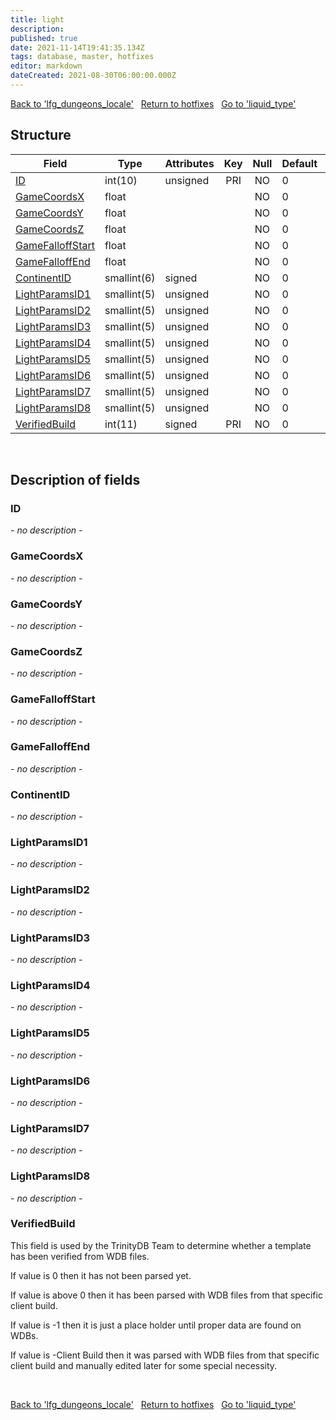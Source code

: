 ```yaml
---
title: light
description: 
published: true
date: 2021-11-14T19:41:35.134Z
tags: database, master, hotfixes
editor: markdown
dateCreated: 2021-08-30T06:00:00.000Z
---
```


<a href="https://trinitycore.info/de/database/master/hotfixes/lfg_dungeons_locale" class="mt-5 v-btn v-btn--depressed v-btn--flat v-btn--outlined theme--light v-size--default darkblue--text text--lighten-3"><span class="v-btn__content"><i aria-hidden="true" class="v-icon notranslate v-icon--left mdi mdi-arrow-left theme--light"></i><span>Back to 'lfg_dungeons_locale'</span></span></a>&nbsp;&nbsp;&nbsp;<a href="https://trinitycore.info/de/database/master/hotfixes/home" class="mt-5 v-btn v-btn--depressed v-btn--flat v-btn--outlined theme--light v-size--default darkblue--text text--lighten-3"><span class="v-btn__content"><i aria-hidden="true" class="v-icon notranslate v-icon--left mdi mdi-home-outline theme--light"></i><span>Return to hotfixes</span></span></a>&nbsp;&nbsp;&nbsp;<a href="https://trinitycore.info/de/database/master/hotfixes/liquid_type" class="mt-5 v-btn v-btn--depressed v-btn--flat v-btn--outlined theme--light v-size--default darkblue--text text--lighten-3"><span class="v-btn__content"><span>Go to 'liquid_type'</span><i aria-hidden="true" class="v-icon notranslate v-icon--right mdi mdi-arrow-right theme--light"></i></span></a>

## Structure

| Field | Type | Attributes | Key | Null | Default | Extra | Comment |
| --- | --- | --- | :---: | :---: | --- | --- | --- |
| [ID](#id) | int(10) | unsigned | PRI | NO | 0 |  |  |
| [GameCoordsX](#gamecoordsx) | float |  |  | NO | 0 |  |  |
| [GameCoordsY](#gamecoordsy) | float |  |  | NO | 0 |  |  |
| [GameCoordsZ](#gamecoordsz) | float |  |  | NO | 0 |  |  |
| [GameFalloffStart](#gamefalloffstart) | float |  |  | NO | 0 |  |  |
| [GameFalloffEnd](#gamefalloffend) | float |  |  | NO | 0 |  |  |
| [ContinentID](#continentid) | smallint(6) | signed |  | NO | 0 |  |  |
| [LightParamsID1](#lightparamsid1) | smallint(5) | unsigned |  | NO | 0 |  |  |
| [LightParamsID2](#lightparamsid2) | smallint(5) | unsigned |  | NO | 0 |  |  |
| [LightParamsID3](#lightparamsid3) | smallint(5) | unsigned |  | NO | 0 |  |  |
| [LightParamsID4](#lightparamsid4) | smallint(5) | unsigned |  | NO | 0 |  |  |
| [LightParamsID5](#lightparamsid5) | smallint(5) | unsigned |  | NO | 0 |  |  |
| [LightParamsID6](#lightparamsid6) | smallint(5) | unsigned |  | NO | 0 |  |  |
| [LightParamsID7](#lightparamsid7) | smallint(5) | unsigned |  | NO | 0 |  |  |
| [LightParamsID8](#lightparamsid8) | smallint(5) | unsigned |  | NO | 0 |  |  |
| [VerifiedBuild](#verifiedbuild) | int(11) | signed | PRI | NO | 0 |  |  |
&nbsp;
## Description of fields

### ID
*- no description -*
&nbsp;

### GameCoordsX
*- no description -*
&nbsp;

### GameCoordsY
*- no description -*
&nbsp;

### GameCoordsZ
*- no description -*
&nbsp;

### GameFalloffStart
*- no description -*
&nbsp;

### GameFalloffEnd
*- no description -*
&nbsp;

### ContinentID
*- no description -*
&nbsp;

### LightParamsID1
*- no description -*
&nbsp;

### LightParamsID2
*- no description -*
&nbsp;

### LightParamsID3
*- no description -*
&nbsp;

### LightParamsID4
*- no description -*
&nbsp;

### LightParamsID5
*- no description -*
&nbsp;

### LightParamsID6
*- no description -*
&nbsp;

### LightParamsID7
*- no description -*
&nbsp;

### LightParamsID8
*- no description -*
&nbsp;

### VerifiedBuild
This field is used by the TrinityDB Team to determine whether a template has been verified from WDB files.

If value is 0 then it has not been parsed yet.

If value is above 0 then it has been parsed with WDB files from that specific client build.

If value is -1 then it is just a place holder until proper data are found on WDBs.

If value is -Client Build then it was parsed with WDB files from that specific client build and manually edited later for some special necessity.

&nbsp;

<a href="https://trinitycore.info/de/database/master/hotfixes/lfg_dungeons_locale" class="mt-5 v-btn v-btn--depressed v-btn--flat v-btn--outlined theme--light v-size--default darkblue--text text--lighten-3"><span class="v-btn__content"><i aria-hidden="true" class="v-icon notranslate v-icon--left mdi mdi-arrow-left theme--light"></i><span>Back to 'lfg_dungeons_locale'</span></span></a>&nbsp;&nbsp;&nbsp;<a href="https://trinitycore.info/de/database/master/hotfixes/home" class="mt-5 v-btn v-btn--depressed v-btn--flat v-btn--outlined theme--light v-size--default darkblue--text text--lighten-3"><span class="v-btn__content"><i aria-hidden="true" class="v-icon notranslate v-icon--left mdi mdi-home-outline theme--light"></i><span>Return to hotfixes</span></span></a>&nbsp;&nbsp;&nbsp;<a href="https://trinitycore.info/de/database/master/hotfixes/liquid_type" class="mt-5 v-btn v-btn--depressed v-btn--flat v-btn--outlined theme--light v-size--default darkblue--text text--lighten-3"><span class="v-btn__content"><span>Go to 'liquid_type'</span><i aria-hidden="true" class="v-icon notranslate v-icon--right mdi mdi-arrow-right theme--light"></i></span></a>

